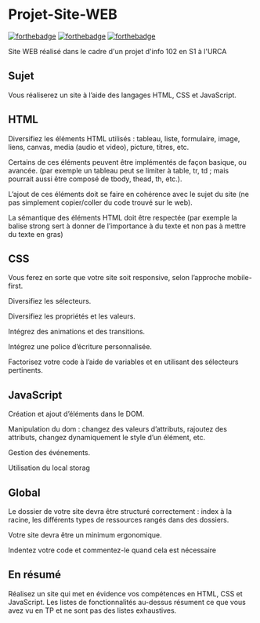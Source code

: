 # Projet-Site-WEB

[![forthebadge](https://forthebadge.com/images/badges/uses-html.svg)](https://forthebadge.com)
[![forthebadge](https://forthebadge.com/images/badges/uses-css.svg)](https://forthebadge.com)
[![forthebadge](https://forthebadge.com/images/badges/uses-js.svg)](https://forthebadge.com)

Site WEB réalisé dans le cadre d'un projet d'info 102 en S1 à l'URCA

## Sujet

Vous réaliserez un site à l’aide des langages HTML, CSS et JavaScript.

## HTML

Diversifiez les éléments HTML utilisés : tableau, liste, formulaire, image, liens, canvas, media (audio et
video), picture, titres, etc.

Certains de ces éléments peuvent être implémentés de façon basique, ou avancée. (par exemple un tableau peut se limiter à table, tr, td ; mais pourrait aussi être composé de tbody, thead, th, etc.).

L’ajout de ces éléments doit se faire en cohérence avec le sujet du site (ne pas simplement copier/coller
du code trouvé sur le web).

La sémantique des éléments HTML doit être respectée (par exemple la balise strong sert à donner de
l’importance à du texte et non pas à mettre du texte en gras)

## CSS

Vous ferez en sorte que votre site soit responsive, selon l’approche mobile-first.

Diversifiez les sélecteurs.

Diversifiez les propriétés et les valeurs.

Intégrez des animations et des transitions.

Intégrez une police d’écriture personnalisée.

Factorisez votre code à l’aide de variables et en utilisant des sélecteurs pertinents.

## JavaScript

Création et ajout d’éléments dans le DOM.

Manipulation du dom : changez des valeurs d’attributs, rajoutez des attributs, changez dynamiquement le style d’un élément, etc.

Gestion des événements.

Utilisation du local storag

## Global

Le dossier de votre site devra être structuré correctement : index à la racine, les différents types de ressources rangés dans des dossiers.

Votre site devra être un minimum ergonomique.

Indentez votre code et commentez-le quand cela est nécessaire

## En résumé

Réalisez un site qui met en évidence vos compétences en HTML, CSS et JavaScript. 
Les listes de fonctionnalités au-dessus résument ce que vous avez vu en TP et ne sont pas des listes exhaustives.
